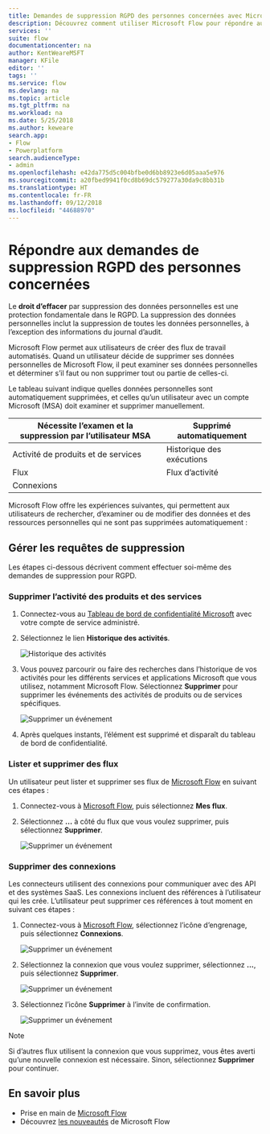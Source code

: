 ```yaml
---
title: Demandes de suppression RGPD des personnes concernées avec Microsoft Flow pour les comptes Microsoft (MSA) | Microsoft Docs
description: Découvrez comment utiliser Microsoft Flow pour répondre aux demandes de suppression RGPD des personnes concernées pour les comptes Microsoft.
services: ''
suite: flow
documentationcenter: na
author: KentWeareMSFT
manager: KFile
editor: ''
tags: ''
ms.service: flow
ms.devlang: na
ms.topic: article
ms.tgt_pltfrm: na
ms.workload: na
ms.date: 5/25/2018
ms.author: keweare
search.app:
- Flow
- Powerplatform
search.audienceType:
- admin
ms.openlocfilehash: e42da775d5c004bfbe0d6bb8923e6d05aaa5e976
ms.sourcegitcommit: a20fbed9941f0cd8b69dc579277a30da9c8bb31b
ms.translationtype: HT
ms.contentlocale: fr-FR
ms.lasthandoff: 09/12/2018
ms.locfileid: "44688970"
---
```

# <a name="respond-to-gdpr-data-subject-delete-requests"></a>Répondre aux demandes de suppression RGPD des personnes concernées

Le **droit d’effacer** par suppression des données personnelles est une protection fondamentale dans le RGPD. La suppression des données personnelles inclut la suppression de toutes les données personnelles, à l’exception des informations du journal d’audit.

Microsoft Flow permet aux utilisateurs de créer des flux de travail automatisés. Quand un utilisateur décide de supprimer ses données personnelles de Microsoft Flow, il peut examiner ses données personnelles et déterminer s’il faut ou non supprimer tout ou partie de celles-ci.

Le tableau suivant indique quelles données personnelles sont automatiquement supprimées, et celles qu’un utilisateur avec un compte Microsoft (MSA) doit examiner et supprimer manuellement.

|Nécessite l’examen et la suppression par l’utilisateur MSA|Supprimé automatiquement|
|------|------|
|Activité de produits et de services|Historique des exécutions|
|Flux|Flux d’activité|
|Connexions||

Microsoft Flow offre les expériences suivantes, qui permettent aux utilisateurs de rechercher, d’examiner ou de modifier des données et des ressources personnelles qui ne sont pas supprimées automatiquement :

## <a name="manage-delete-requests"></a>Gérer les requêtes de suppression

Les étapes ci-dessous décrivent comment effectuer soi-même des demandes de suppression pour RGPD.

### <a name="delete-product-and-service-activity"></a>Supprimer l’activité des produits et des services

1. Connectez-vous au [Tableau de bord de confidentialité Microsoft](https://account.microsoft.com/privacy/) avec votre compte de service administré.
1. Sélectionnez le lien **Historique des activités**.

    ![Historique des activités](./media/gdpr-dsr-export-msa/activityhistory.png)

1. Vous pouvez parcourir ou faire des recherches dans l’historique de vos activités pour les différents services et applications Microsoft que vous utilisez, notamment Microsoft Flow. Sélectionnez **Supprimer** pour supprimer les événements des activités de produits ou de services spécifiques.

    ![Supprimer un événement](./media/gdpr-dsr-delete-msa/deleteevent.png)

1. Après quelques instants, l’élément est supprimé et disparaît du tableau de bord de confidentialité.

### <a name="list-and-delete-flows"></a>Lister et supprimer des flux

Un utilisateur peut lister et supprimer ses flux de [Microsoft Flow](https://flow.microsoft.com) en suivant ces étapes :

1. Connectez-vous à [Microsoft Flow](https://flow.microsoft.com), puis sélectionnez **Mes flux**.

1. Sélectionnez **...** à côté du flux que vous voulez supprimer, puis sélectionnez **Supprimer**.

    ![Supprimer un événement](./media/gdpr-dsr-delete-msa/deleteflow.png)

### <a name="delete-connections"></a>Supprimer des connexions

Les connecteurs utilisent des connexions pour communiquer avec des API et des systèmes SaaS. Les connexions incluent des références à l’utilisateur qui les crée. L’utilisateur peut supprimer ces références à tout moment en suivant ces étapes :

1. Connectez-vous à [Microsoft Flow](https://flow.microsoft.com), sélectionnez l’icône d’engrenage, puis sélectionnez **Connexions**.

    ![Supprimer un événement](./media/gdpr-dsr-delete-msa/deleteconnections.png)

1. Sélectionnez la connexion que vous voulez supprimer, sélectionnez **...**, puis sélectionnez **Supprimer**.

    ![Supprimer un événement](./media/gdpr-dsr-delete-msa/delete-connection.png)

1. Sélectionnez l’icône **Supprimer** à l’invite de confirmation.

    ![Supprimer un événement](./media/gdpr-dsr-delete-msa/confirmdelete.png)

> [!NOTE]
> Si d’autres flux utilisent la connexion que vous supprimez, vous êtes averti qu’une nouvelle connexion est nécessaire. Sinon, sélectionnez **Supprimer** pour continuer.
>
>

## <a name="learn-more"></a>En savoir plus

* Prise en main de [Microsoft Flow](getting-started.md)
* Découvrez [les nouveautés](release-notes.md) de Microsoft Flow

